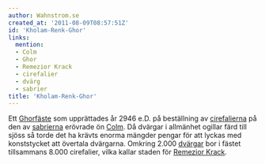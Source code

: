 ```yaml
---
author: Wahnstrom.se
created_at: '2011-08-09T08:57:51Z'
id: 'Kholam-Renk-Ghor'
links:
  mention:
  - Colm
  - Ghor
  - Remezior Krack
  - cirefalier
  - dvärg
  - sabrier
title: 'Kholam-Renk-Ghor'
---
```


Ett [Ghorfäste] som upprättades år 2946 e.D. på beställning av [cirefalierna] på den av [sabrierna]
erövrade ön [Colm]. Då dvärgar i allmänhet ogillar färd till sjöss så torde det ha krävts enorma
mängder pengar för att lyckas med konststycket att övertala dvärgarna. Omkring 2.000 [dvärgar] bor i
fästet tillsammans 8.000 cirefalier, vilka kallar staden för [Remezior Krack].

  [Ghorfäste]: Ghor
  [cirefalierna]: cirefalier
  [sabrierna]: sabrier
  [Colm]: Colm
  [dvärgar]: dvärg
  [Remezior Krack]: Remezior_Krack